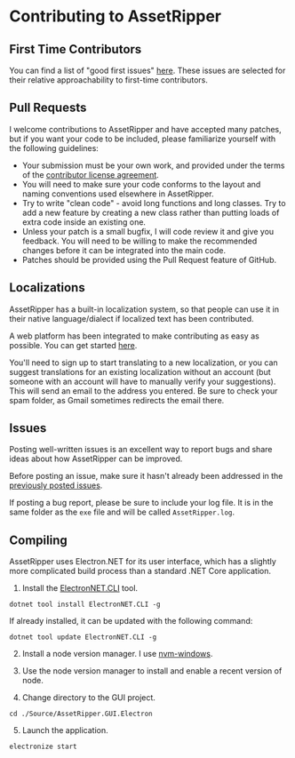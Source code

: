 # Contributing to AssetRipper

## First Time Contributors

You can find a list of "good first issues" [here](https://github.com/AssetRipper/AssetRipper/contribute). These issues are selected for their relative approachability to first-time contributors.


## Pull Requests
I welcome contributions to AssetRipper and have accepted many patches, but if you want your code to be included, please familiarize yourself with the following guidelines:
* Your submission must be your own work, and provided under the terms of the [contributor license agreement](https://github.com/AssetRipper/ContributorLicenseAgreement).
* You will need to make sure your code conforms to the layout and naming conventions used elsewhere in AssetRipper.
* Try to write "clean code" - avoid long functions and long classes. Try to add a new feature by creating a new class rather than putting loads of extra code inside an existing one.
* Unless your patch is a small bugfix, I will code review it and give you feedback. You will need to be willing to make the recommended changes before it can be integrated into the main code.
* Patches should be provided using the Pull Request feature of GitHub.


## Localizations

AssetRipper has a built-in localization system, so that people can use it in their native language/dialect if localized text has been contributed. 

A web platform has been integrated to make contributing as easy as possible. You can get started [here](http://weblate.samboy.dev/engage/assetripper/).

You'll need to sign up to start translating to a new localization, or you can suggest translations for an existing localization without an account (but someone with an account will have to manually verify your suggestions). This will send an email to the address you entered. Be sure to check your spam folder, as Gmail sometimes redirects the email there.


## Issues

Posting well-written issues is an excellent way to report bugs and share ideas about how AssetRipper can be improved.

Before posting an issue, make sure it hasn't already been addressed in the [previously posted issues](https://github.com/AssetRipper/AssetRipper/issues?q=is%3Aissue).

If posting a bug report, please be sure to include your log file. It is in the same folder as the `exe` file and will be called `AssetRipper.log`.


## Compiling

AssetRipper uses Electron.NET for its user interface, which has a slightly more complicated build process than a standard .NET Core application.

1. Install the [ElectronNET.CLI](https://www.nuget.org/packages/ElectronNET.CLI/) tool.

```
dotnet tool install ElectronNET.CLI -g
```

If already installed, it can be updated with the following command:

```
dotnet tool update ElectronNET.CLI -g
```

2. Install a node version manager. I use [nvm-windows](https://github.com/coreybutler/nvm-windows).

3. Use the node version manager to install and enable a recent version of node.

4. Change directory to the GUI project.

```
cd ./Source/AssetRipper.GUI.Electron
```

5. Launch the application.

```
electronize start
```
